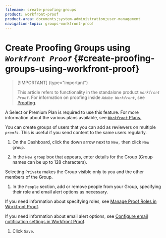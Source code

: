 ```yaml
---
filename: create-proofing-groups
product: workfront-proof
product-area: documents;system-administration;user-management
navigation-topic: groups-workfront-proof
---
```




# Create Proofing Groups using *`Workfront Proof`* {#create-proofing-groups-using-workfront-proof}



>[!IMPORTANT] {type="important"}
>
>This article refers to functionality in the standalone product *`Workfront Proof`*. For information on proofing inside *`Adobe Workfront`*, see [Proofing](_proofing.md).


A Select or Premium Plan is required to use this feature. For more information about the various plans available, see [ *`Workfront`* Plans.](https://www.workfront.com/plans)


You can create groups of users that you can add as reviewers on multiple *`proofs`*. This is useful if you send content to the same users regularly.



1. On the Dashboard, click the down arrow next to `New,` then click `New group`.

1.  In the `New group` box that appears, enter details for the Group (Group names can be up to 128 characters).


   Selecting `Private` makes the Group visible only to you and the other members of the Group.

1.  In the `People` section, add or remove people from your Group, specifying their role and email alert options as necessary.


   If you need information about specifying roles, see [Manage Proof Roles in Workfront Proof](manage-proof-roles.md).


   If you need information about email alert options, see [Configure email notification settings in Workfront Proof](config-email-notification-settings-wp.md).

1. Click `Save`.


